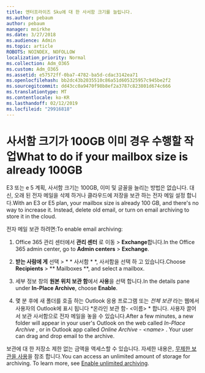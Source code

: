 ```yaml
---
title: 엔터프라이즈 Sku에 대 한 사서함 크기를 늘립니다.
ms.author: pebaum
author: pebaum
manager: mnirkhe
ms.date: 3/27/2018
ms.audience: Admin
ms.topic: article
ROBOTS: NOINDEX, NOFOLLOW
localization_priority: Normal
ms.collection: Adm_O365
ms.custom: Adm_O365
ms.assetid: e57572ff-0ba7-4782-ba5d-cdac3142ea71
ms.openlocfilehash: bb2dc43b2035510c86a51d605325957c945be2f2
ms.sourcegitcommit: dd43cc0a9470f98b8ef2a3787c823801d674c666
ms.translationtype: MT
ms.contentlocale: ko-KR
ms.lasthandoff: 02/12/2019
ms.locfileid: "29916818"
---
```

# <a name="what-to-do-if-your-mailbox-size-is-already-100gb"></a><span data-ttu-id="96ca2-102">사서함 크기가 100GB 이미 경우 수행할 작업</span><span class="sxs-lookup"><span data-stu-id="96ca2-102">What to do if your mailbox size is already 100GB</span></span>

<span data-ttu-id="96ca2-p101">E3 또는 e 5 계획, 사서함 크기는 100GB, 이미 및 글꼴을 늘리는 방법은 없습니다. 대신, 오래 된 전자 메일을 삭제 하거나 클라우드에 저장을 보관 하는 전자 메일 설정 합니다.</span><span class="sxs-lookup"><span data-stu-id="96ca2-p101">With an E3 or E5 plan, your mailbox size is already 100 GB, and there's no way to increase it. Instead, delete old email, or turn on email archiving to store it in the cloud.</span></span> 
  
<span data-ttu-id="96ca2-105">전자 메일 보관 하려면:</span><span class="sxs-lookup"><span data-stu-id="96ca2-105">To enable email archiving:</span></span>
  
1. <span data-ttu-id="96ca2-106">Office 365 관리 센터에서 **관리 센터** 로 이동 \> **Exchange**합니다.</span><span class="sxs-lookup"><span data-stu-id="96ca2-106">In the Office 365 admin center, go to **Admin centers** \> **Exchange**.</span></span> 
    
2. <span data-ttu-id="96ca2-107">**받는 사람에 게** 선택 \> \* \* 사서함 \* \*, 사서함을 선택 하 고 있습니다.</span><span class="sxs-lookup"><span data-stu-id="96ca2-107">Choose **Recipients** \> \*\* Mailboxes \*\*, and select a mailbox.</span></span> 
    
3. <span data-ttu-id="96ca2-108">세부 정보 창의 **원본 위치 보관 함**에서 **사용**을 선택 합니다.</span><span class="sxs-lookup"><span data-stu-id="96ca2-108">In the details pane under **In-Place Archive**, choose **Enable**.</span></span> 
    
4. <span data-ttu-id="96ca2-p102">몇 분 후에 새 폴더를 호출 하는 Outlook 응용 프로그램 또는 *전체 보관* 라는 웹에서 사용자의 Outlook에 표시 됩니다 \*온라인 보관 함- \<이름\> \* 합니다. 사용자 끌어서 보관 사서함으로 전자 메일을 놓을 수 있습니다.</span><span class="sxs-lookup"><span data-stu-id="96ca2-p102">After a few minutes, a new folder will appear in your user's Outlook on the web called  *In-Place Archive*  , or in Outlook app called  *Online Archive - \<name\>*  . Your user can drag and drop email to the archive.</span></span> 
    
<span data-ttu-id="96ca2-p103">보관에 대 한 저장소 제한 없는 금액을 액세스할 수 있습니다. 자세한 내용은, [무제한 보관을 사용](https://support.office.com/article/enable-unlimited-archiving-in-office-365-admin-help-e2a789f2-9962-4960-9fd4-a00aa063559e)을 참조 합니다.</span><span class="sxs-lookup"><span data-stu-id="96ca2-p103">You can access an unlimited amount of storage for archiving. To learn more, see [Enable unlimited archiving](https://support.office.com/article/enable-unlimited-archiving-in-office-365-admin-help-e2a789f2-9962-4960-9fd4-a00aa063559e).</span></span>
  

